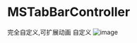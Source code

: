 # MSTabBarController
完全自定义,可扩展动画
自定义
![image](https://github.com/yuanshuainiuniu/MSTabBarController/blob/master/shot.gif)